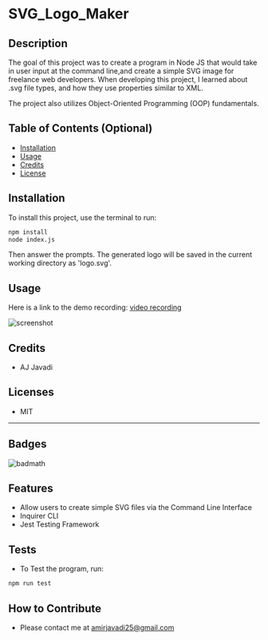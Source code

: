 # SVG_Logo_Maker

## Description
The goal of this project was to create a program in Node JS that would take in user input at the command line,and create a simple SVG image for freelance web developers.  When developing this project, I learned about .svg file types, and how they use properties similar to XML. 

The project also utilizes Object-Oriented Programming (OOP) fundamentals.



## Table of Contents (Optional)

- [Installation](#installation)
- [Usage](#usage)
- [Credits](#credits)
- [License](#license)

## Installation

To install this project, use the terminal to run:
 ```sh
npm install
node index.js

```
Then answer the prompts. The generated logo will be saved in the current working directory as 'logo.svg'.

## Usage

Here is a link to the demo recording:
[video recording](https://watch.screencastify.com/v/M6bqihB3FOSGpWPnixVO)

![screenshot](assets/images/screenshot.png)

<!-- Provide instructions and examples for use. Include screenshots as needed.

To add a screenshot, create an `assets/images` folder in your repository and upload your screenshot to it. Then, using the relative filepath, add it to your README using the following syntax:

    ```md
    ![alt text](assets/images/screenshot.png)
    ``` -->

## Credits

- AJ Javadi

## Licenses
* MIT 
<!-- The last section of a high-quality README file is the license. This lets other developers know what they can and cannot do with your project. If you need help choosing a license, refer to [https://choosealicense.com/](https://choosealicense.com/). -->

---



## Badges


![badmath](https://img.shields.io/github/languages/top/lernantino/badmath)



## Features
- Allow users to create simple SVG files via the Command Line Interface 
- Inquirer CLI 
- Jest Testing Framework
  



## Tests
- To Test the program, run:
```sh
npm run test
```



## How to Contribute
* Please contact me at amirjavadi25@gmail.com



